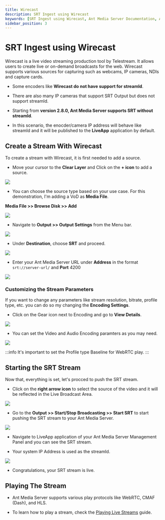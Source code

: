 ```yaml
---
title: Wirecast
description: SRT Ingest using Wirecast
keywords: [SRT Ingest using Wirecast, Ant Media Server Documentation, Ant Media Server Tutorials]
sidebar_position: 3
---
```


# SRT Ingest using Wirecast

Wirecast is a live video streaming production tool by Telestream. It allows users to create live or on-demand broadcasts for the web. Wirecast supports various sources for capturing such as webcams, IP cameras, NDIs and capture cards.

- Some encoders like **Wirecast do not have support for streamId**.
- There are also many IP cameras that support SRT Output but does not support streamId.

- Starting from **version 2.8.0, Ant Media Server supports SRT without streamId**.
- In this scenario, the enocder/camera IP address will behave like streamId and it will be published to the **LiveApp** application by default.

## Create a Stream With Wirecast

To create a stream with Wirecast, it is first needed to add a source.

- Move your cursor to the **Clear Layer** and Click on the **+ icon** to add a source.

![](@site/static/img/publish-live-stream/srt/add-scene.png)

- You can choose the source type based on your use case. For this demonstration, I'm adding a VoD as **Media File**.

**Media File >> Browse Disk >> Add**

![](@site/static/img/publish-live-stream/srt/add-media.png)

- Navigate to **Output >> Output Settings** from the Menu bar.

![](@site/static/img/publish-live-stream/srt/output-settings.png)

- Under **Destination**, choose **SRT** and proceed.

![](@site/static/img/publish-live-stream/srt/destination-srt.png)

- Enter your Ant Media Server URL under **Address** in the format ```srt://server-url/``` and **Port** 4200

![](@site/static/img/publish-live-stream/srt/server-url.png)

### Customizing the Stream Parameters

If you want to change any parameters like stream resolution, bitrate, profile type, etc. you can do so my changing the **Encoding Settings**. 

- Click on the Gear icon next to Encoding and go to **View Details**.

![](@site/static/img/publish-live-stream/srt/encoding-settings.png)

- You can set the Video and Audio Encoding paramters as you may need.

![](@site/static/img/publish-live-stream/srt/settings.png)


:::info
It's important to set the Profile type Baseline for WebRTC play.
:::


## Starting the SRT Stream

Now that, everything is set, let's procced to push the SRT stream.

- Click on the **right arrow icon** to select the source of the video and it will be reflected in the Live Broadcast Area.

![](@site/static/img/publish-live-stream/srt/select-source.png)

- Go to the **Output >> Start/Stop Broadcasting >> Start SRT** to start pushing the SRT stream to your Ant Media Server.

![](@site/static/img/publish-live-stream/srt/start-stop.png)

- Navigate to LiveApp application of your Ant Media Server Management Panel and you can see the SRT stream.

- Your system IP Address is used as the streamId.

![](@site/static/img/publish-live-stream/srt/srt-stream.png)

- Congratulations, your SRT stream is live.

## Playing The Stream

- Ant Media Server supports various play protocols like WebRTC, CMAF (Dash), and HLS.

- To learn how to play a stream, check the [Playing Live Streams](https://antmedia.io/docs/category/playing-live-streams/) guide.
